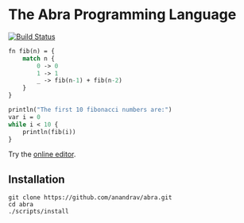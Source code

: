 # The Abra Programming Language

[![Build Status](https://github.com/anandrav/abra/workflows/CI/badge.svg)](https://github.com/anandrav/abra/actions?workflow=CI)

```ocaml
fn fib(n) = {
    match n {
        0 -> 0
        1 -> 1
        _ -> fib(n-1) + fib(n-2)
    }
}

println("The first 10 fibonacci numbers are:")
var i = 0
while i < 10 {
    println(fib(i))
}
```

Try the [online editor](https://abra-editor.replit.app).

## Installation

```
git clone https://github.com/anandrav/abra.git
cd abra
./scripts/install
```